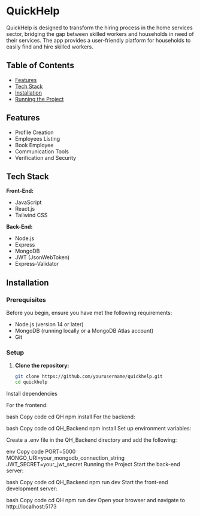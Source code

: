 # QuickHelp

QuickHelp is designed to transform the hiring process in the home services sector, bridging the gap between skilled workers and households in need of their services. The app provides a user-friendly platform for households to easily find and hire skilled workers.

## Table of Contents

- [Features](#features)
- [Tech Stack](#tech-stack)
- [Installation](#installation)
- [Running the Project](#running-the-project)

## Features

- Profile Creation
- Employees Listing
- Book Employee
- Communication Tools
- Verification and Security

## Tech Stack

**Front-End:**

- JavaScript
- React.js
- Tailwind CSS

**Back-End:**

- Node.js
- Express
- MongoDB
- JWT (JsonWebToken)
- Express-Validator

## Installation

### Prerequisites

Before you begin, ensure you have met the following requirements:

- Node.js (version 14 or later)
- MongoDB (running locally or a MongoDB Atlas account)
- Git

### Setup

1. **Clone the repository:**

   ```bash
   git clone https://github.com/yourusername/quickhelp.git
   cd quickhelp
Install dependencies

For the frontend:

bash
Copy code
cd QH
npm install
For the backend:

bash
Copy code
cd QH_Backend
npm install
Set up environment variables:

Create a .env file in the QH_Backend directory and add the following:

env
Copy code
PORT=5000
MONGO_URI=your_mongodb_connection_string
JWT_SECRET=your_jwt_secret
Running the Project
Start the back-end server:

bash
Copy code
cd QH_Backend
npm run dev
Start the front-end development server:

bash
Copy code
cd QH
npm run dev
Open your browser and navigate to http://localhost:5173

